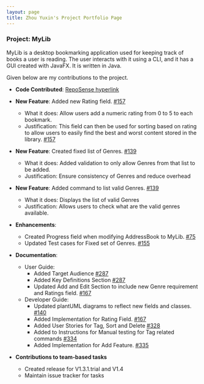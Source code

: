 ```yaml
---
layout: page
title: Zhou Yuxin's Project Portfolio Page
---
```


### Project: MyLib

MyLib is a desktop bookmarking application used for keeping track of books a user is reading. The user interacts with it using a CLI, and it has a GUI created with JavaFX. It is written in Java.

Given below are my contributions to the project.

* **Code Contributed**: [RepoSense hyperlink](https://nus-cs2103-ay2223s2.github.io/tp-dashboard/?search=&sort=groupTitle&sortWithin=title&timeframe=commit&mergegroup=&groupSelect=groupByRepos&breakdown=true&checkedFileTypes=docs~functional-code~test-code~other&since=2023-02-17&tabOpen=true&tabType=authorship&tabAuthor=zhoyx&tabRepo=AY2223S2-CS2103T-T13-4%2Ftp%5Bmaster%5D&authorshipIsMergeGroup=false&authorshipFileTypes=docs~functional-code~test-code&authorshipIsBinaryFileTypeChecked=false&authorshipIsIgnoredFilesChecked=false)

* **New Feature**: Added new Rating field. [#157](https://github.com/AY2223S2-CS2103T-T13-4/tp/pull/157)
  * What it does: Allow users add a numeric rating from 0 to 5 to each bookmark.
  * Justification: This field can then be used for sorting based on rating to allow users to easily find the best and worst content stored in the library. [#157](https://github.com/AY2223S2-CS2103T-T13-4/tp/pull/157)

* **New Feature**: Created fixed list of Genres. [#139](https://github.com/AY2223S2-CS2103T-T13-4/tp/pull/139)
  * What it does: Added validation to only allow Genres from that list to be added.
  * Justification: Ensure consistency of Genres and reduce overhead

* **New Feature**: Added command to list valid Genres. [#139](https://github.com/AY2223S2-CS2103T-T13-4/tp/pull/139)
    * What it does: Displays the list of valid Genres
    * Justification: Allows users to check what are the valid genres available.

* **Enhancements**:
    * Created Progress field when modifying AddressBook to MyLib. [#75](https://github.com/AY2223S2-CS2103T-T13-4/tp/pull/75)
    * Updated Test cases for Fixed set of Genres. [#155](https://github.com/AY2223S2-CS2103T-T13-4/tp/pull/155)

<div style="page-break-after: always;"></div>

* **Documentation**:
    * User Guide:
        * Added Target Audience [#287](https://github.com/AY2223S2-CS2103T-T13-4/tp/pull/287)
        * Added Key Definitions Section [#287](https://github.com/AY2223S2-CS2103T-T13-4/tp/pull/287)
        * Updated Add and Edit Section to include new Genre requirement and Ratings field. [#167](https://github.com/AY2223S2-CS2103T-T13-4/tp/pull/167)
    * Developer Guide:
      * Updated plantUML diagrams to reflect new fields and classes. [#140](https://github.com/AY2223S2-CS2103T-T13-4/tp/pull/140)
      * Added Implementation for Rating Field. [#167](https://github.com/AY2223S2-CS2103T-T13-4/tp/pull/167)
      * Added User Stories for Tag, Sort and Delete [#328](https://github.com/AY2223S2-CS2103T-T13-4/tp/pull/328)
      * Added to Instructions for Manual testing for Tag related commands [#334](https://github.com/AY2223S2-CS2103T-T13-4/tp/pull/334)
      * Added Implementation for Add Feature. [#335](https://github.com/AY2223S2-CS2103T-T13-4/tp/pull/335)


* **Contributions to team-based tasks**
  * Created release for V1.3.1.trial and V1.4
  * Maintain issue tracker for tasks



